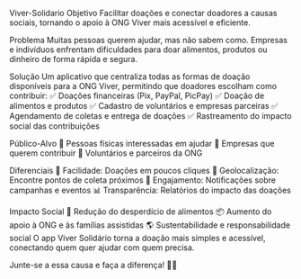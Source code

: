 Viver-Solidario
Objetivo Facilitar doações e conectar doadores a causas sociais, tornando o apoio à ONG Viver mais acessível e eficiente.

Problema Muitas pessoas querem ajudar, mas não sabem como. Empresas e indivíduos enfrentam dificuldades para doar alimentos, produtos ou dinheiro de forma rápida e segura.

Solução Um aplicativo que centraliza todas as formas de doação disponíveis para a ONG Viver, permitindo que doadores escolham como contribuir: ✅ Doações financeiras (Pix, PayPal, PicPay) ✅ Doação de alimentos e produtos ✅ Cadastro de voluntários e empresas parceiras ✅ Agendamento de coletas e entrega de doações ✅ Rastreamento do impacto social das contribuições

Público-Alvo 👥 Pessoas físicas interessadas em ajudar 🏢 Empresas que querem contribuir 🤝 Voluntários e parceiros da ONG

Diferenciais 🚀 Facilidade: Doações em poucos cliques 📍 Geolocalização: Encontre pontos de coleta próximos 📢 Engajamento: Notificações sobre campanhas e eventos 📊 Transparência: Relatórios do impacto das doações

Impacto Social 💛 Redução do desperdício de alimentos 📦 Aumento do apoio à ONG e às famílias assistidas 🌎 Sustentabilidade e responsabilidade social O app Viver Solidário torna a doação mais simples e acessível, conectando quem quer ajudar com quem precisa.

Junte-se a essa causa e faça a diferença! 🌱💖
